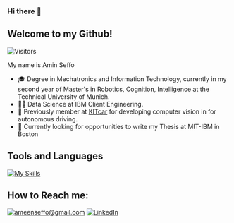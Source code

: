 ### Hi there 👋

<!--
**AminSeffo/AminSeffo** is a ✨ _special_ ✨ repository because its `README.md` (this file) appears on your GitHub profile.

Here are some ideas to get you started:

- 🔭 I’m currently working on ...
- 🌱 I’m currently learning ...
- 👯 I’m looking to collaborate on ...
- 🤔 I’m looking for help with ...
- 💬 Ask me about ...
- 📫 How to reach me: ...
- 😄 Pronouns: ...
- ⚡ Fun fact: ...
-->
## Welcome to my Github!
![Visitors](https://api.visitorbadge.io/api/visitors?path=AminSeffo&countColor=%2337d67a)

My name is Amin Seffo
- 🎓 Degree in Mechatronics and Information Technology, currently in my second year of Master's in Robotics, Cognition, Intelligence at the Technical University of Munich.
- 🧑‍💻 Data Science at IBM Client Engineering. 
- 🚗 Previously member at [KITcar][kit] for developing computer vision in for autonomous driving.
- 👀 Currently looking for opportunities to write my Thesis at MIT-IBM in Boston
## Tools and Languages
[![My Skills](https://skillicons.dev/icons?i=arduino,blender,c,cpp,docker,linux,matlab,raspberrypi,ros,tensorflow,python)](https://skillicons.dev)

<!--
![GitHub Stats](https://github-readme-stats.vercel.app/api?username=franfrancisco9&show_icons=true&bg_color=30,e96443,904e95&title_color=fff&text_color=fff&icon_color=fff&count_private=true)

![Top Languages](https://github-readme-stats.vercel.app/api/top-langs/?username=franfrancisco9&theme=nord&count_private=true)
-->

## How to Reach me:
<a href="mailto:ameenseffo@gmail.com">![ameenseffo@gmail.com](https://img.shields.io/badge/Gmail-D14836?style=for-the-badge&logo=gmail&logoColor=white)</a>
<a href="https://www.linkedin.com/in/amin-seffo-4647b9202/">![LinkedIn](https://img.shields.io/badge/LinkedIn-0077B5?style=for-the-badge&logo=linkedin&logoColor=white)</a>

[kit]: https://kitcar-team.de/
[github]: https://github.com/AminSeffo
